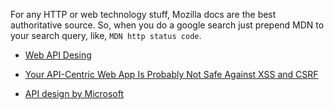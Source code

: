 For any HTTP or web technology stuff, Mozilla docs are the best authoritative source. So, when you do a google search just prepend MDN to your search query, like, `MDN http status code`.

- [Web API Desing](https://github.com/sysdevbd/sysdevbd.github.io/blob/master/api-design/Web%20API%20Design.pdf)
- [Your API-Centric Web App Is Probably Not Safe Against XSS and CSRF](http://www.redotheweb.com/2015/11/09/api-security.html)

- [API design by Microsoft](https://docs.microsoft.com/en-us/azure/architecture/best-practices/api-design)
